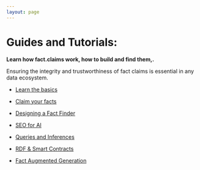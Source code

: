 ```yaml
---
layout: page
---
```

# Guides and Tutorials:

**Learn how fact.claims work, how to build and find them,.**

Ensuring the integrity and trustworthiness of fact claims is essential in any data ecosystem. 

- [Learn the basics](/howto/begin)

- [Claim your facts](/claim)

- [Designing a Fact Finder](/howto/crawling)

- [SEO for AI](/howto/seo)

- [Queries and Inferences](/howto/sparql)

- [RDF & Smart Contracts](/usecase/web3)

- [Fact Augmented Generation](/howto/fag)

